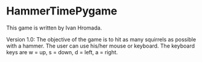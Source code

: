HammerTimePygame
================

This game is written by Ivan Hromada.

Version 1.0:
The objective of the game is to hit as many squirrels as possible with a hammer. The user can use his/her mouse or keyboard. The keyboard keys are w = up, s = down, d = left, a = right.
